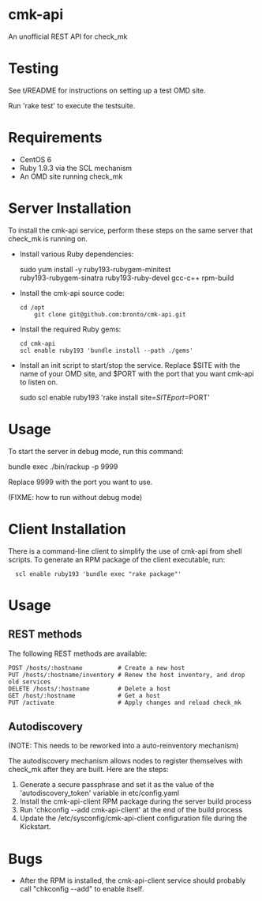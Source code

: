 cmk-api
=======

An unofficial REST API for check_mk


Testing
=======

See t/README for instructions on setting up a test OMD site.

Run 'rake test' to execute the testsuite.


Requirements
============

 * CentOS 6
 * Ruby 1.9.3 via the SCL mechanism
 * An OMD site running check_mk

Server Installation
===================

To install the cmk-api service, perform these steps on the same
server that check_mk is running on.

  * Install various Ruby dependencies:
	
      sudo yum install -y ruby193-rubygem-minitest \
          ruby193-rubygem-sinatra ruby193-ruby-devel gcc-c++ rpm-build

  * Install the cmk-api source code:

	    cd /opt
    	    git clone git@github.com:bronto/cmk-api.git

  * Install the required Ruby gems:

	    cd cmk-api
	    scl enable ruby193 'bundle install --path ./gems'
	
  * Install an init script to start/stop the service.
	  Replace $SITE with the name of your OMD site,
    and $PORT with the port that you want cmk-api to listen on.

  	  sudo scl enable ruby193 'rake install site=$SITE port=$PORT'

Usage
=====

To start the server in debug mode, run this command:

  bundle exec ./bin/rackup -p 9999

Replace 9999 with the port you want to use.

(FIXME: how to run without debug mode)


Client Installation
===================

There is a command-line client to simplify the use of cmk-api from
shell scripts. To generate an RPM package of the client executable,
run:

      scl enable ruby193 'bundle exec "rake package"'


Usage
=====

REST methods
------------

The following REST methods are available:

    POST /hosts/:hostname          # Create a new host 
    PUT /hosts/:hostname/inventory # Renew the host inventory, and drop old services
    DELETE /hosts/:hostname        # Delete a host
    GET /host/:hostname            # Get a host
    PUT /activate                  # Apply changes and reload check_mk 

Autodiscovery
-------------

(NOTE: This needs to be reworked into a auto-reinventory mechanism)

The autodiscovery mechanism allows nodes to register themselves 
with check_mk after they are built. Here are the steps:

  1. Generate a secure passphrase and set it as the value of the 
     'autodiscovery_token' variable in etc/config.yaml
  1. Install the cmk-api-client RPM package during the server build process
  1. Run 'chkconfig --add cmk-api-client' at the end of the build process
  1. Update the /etc/sysconfig/cmk-api-client configuration file during 
     the Kickstart.

Bugs
====

 * After the RPM is installed, the cmk-api-client service should probably
   call "chkconfig --add" to enable itself.
